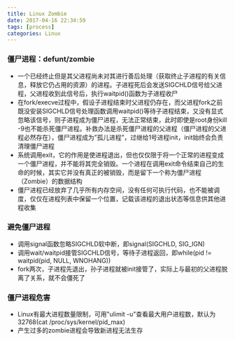 ```yaml
---
title: Linux Zombie
date: 2017-04-16 22:34:59
tags: [process]
categories: Linux
---
```


### 僵尸进程：defunt/zombie

* 一个已经终止但是其父进程尚未对其进行善后处理（获取终止子进程的有关信息，释放它仍占用的资源）的进程。子进程死后会发送SIGCHLD信号给父进程，父进程收到此信号后，执行waitpid()函数为子进程收尸
* 在fork/execve过程中，假设子进程结束时父进程仍存在，而父进程fork之前既没安装SIGCHLD信号处理函数调用waitpid()等待子进程结束，又没有显式忽略该信号，则子进程成为僵尸进程，无法正常结束，此时即使是root身份kill -9也不能杀死僵尸进程。补救办法是杀死僵尸进程的父进程（僵尸进程的父进程必然存在），僵尸进程成为”孤儿进程”，过继给1号进程init，init始终会负责清理僵尸进程
* 系统调用exit，它的作用是使进程退出，但也仅仅限于将一个正常的进程变成一个僵尸进程，并不能将其完全销毁。一个进程在调用exit命令结束自己的生命的时候，其实它并没有真正的被销毁，而是留下一个称为僵尸进程（Zombie）的数据结构
* 僵尸进程已经放弃了几乎所有内存空间，没有任何可执行代码，也不能被调度，仅仅在进程列表中保留一个位置，记载该进程的退出状态等信息供其他进程收集

### 避免僵尸进程

* 调用signal函数忽略SIGCHLD软中断，即signal(SIGCHLD, SIG_IGN)
* 调用wait/waitpid接管SIGCHLD信号，等待子进程返回，即while(pid != waitpid(pid, NULL,
WNOHANG))
* fork两次，子进程先退出，孙子进程就被init接管了，实际上与最初的父进程脱离了关系，就不会僵死了

### 僵尸进程危害

* Linux有最大进程数量限制，可用"ulimit -u"查看最大用户进程数，默认为32768(cat /proc/sys/kernel/pid_max)
* 产生过多的zombie进程会导致新进程无法生存
